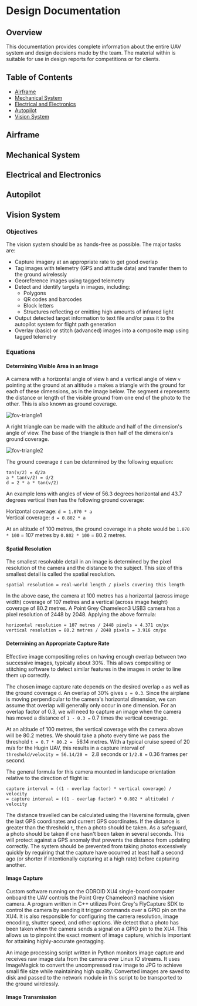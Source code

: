 # Design Documentation

## Overview

This documentation provides complete information about the entire UAV system and design decisions made by the team. The material within is suitable for use in design reports for competitions or for clients.

## Table of Contents

* [Airframe](design-documentation#airframe)
* [Mechanical System](design-documentation#mechanical-system)
* [Electrical and Electronics](design-documentation#electrical-and-electronics)
* [Autopilot](design-documentation#autopilot)
* [Vision System](design-documentation#vision-system)

## Airframe

## Mechanical System

## Electrical and Electronics

## Autopilot

## Vision System

### Objectives

The vision system should be as hands-free as possible. The major tasks are:

* Capture imagery at an appropriate rate to get good overlap
* Tag images with telemetry (GPS and attitude data) and transfer them to the ground wirelessly
* Georeference images using tagged telemetry
* Detect and identify targets in images, including:
  * Polygons
  * QR codes and barcodes
  * Block letters
  * Structures reflecting or emitting high amounts of infrared light
* Output detected target information to text file and/or pass it to the autopilot system for flight path generation
* Overlay (basic) or stitch (advanced) images into a composite map using tagged telemetry

### Equations

#### Determining Visible Area in an Image

A camera with a horizontal angle of view `h` and a vertical angle of view `v` pointing at the ground at an altitude `a` makes a triangle with the ground for each of these dimensions, as in the image below. The segment `d` represents the distance or length of the visible ground from one end of the photo to the other. This is also known as ground coverage.

![fov-triangle1](https://csil-git2.cs.surrey.sfu.ca/uploads/Guardian/system-docs/581f31e664/fov-triangle1.png)

A right triangle can be made with the altitude and half of the dimension's angle of view. The base of the triangle is then half of the dimension's ground coverage.

![fov-triangle2](https://csil-git2.cs.surrey.sfu.ca/uploads/Guardian/system-docs/5af20cf3c3/fov-triangle2.png)

The ground coverage `d` can be determined by the following equation:

`tan(v/2) = d/2a`  
`a * tan(v/2) = d/2`  
`d = 2 * a * tan(v/2)`  

An example lens with angles of view of 56.3 degrees horizontal and 43.7 degrees vertical then has the following ground coverage:  
  
Horizontal coverage: `d = 1.070 * a`  
Vertical coverage: `d = 0.802 * a`

At an altitude of 100 metres, the ground coverage in a photo would be `1.070 * 100` = 107 metres by `0.802 * 100` = 80.2 metres.

#### Spatial Resolution

The smallest resolvable detail in an image is determined by the pixel resolution of the camera and the distance to the subject. This size of this smallest detail is called the spatial resolution.

`spatial resolution = real-world length / pixels covering this length`

In the above case, the camera at 100 metres has a horizontal (across image width) coverage of 107 metres and a vertical (across image height) coverage of 80.2 metres. A Point Grey Chameleon3 USB3 camera has a pixel resolution of 2448 by 2048. Applying the above formula:

`horizontal resolution = 107 metres / 2448 pixels = 4.371 cm/px`  
`vertical resolution = 80.2 metres / 2048 pixels = 3.916 cm/px`

#### Determining an Appropriate Capture Rate

Effective image compositing relies on having enough overlap between two successive images, typically about 30%. This allows compositing or stitching software to detect similar features in the images in order to line them up correctly.

The chosen image capture rate depends on the desired overlap `o` as well as the ground coverage `d`. An overlap of 30% gives `o = 0.3`. Since the airplane is moving perpendicular to the camera's horizontal dimension, we can assume that overlap will generally only occur in one dimension. For an overlap factor of 0.3, we will need to capture an image when the camera has moved a distance of `1 - 0.3 =` 0.7 times the vertical coverage.

At an altitude of 100 metres, the vertical coverage with the camera above will be 80.2 metres. We should take a photo every time we pass the threshold `t = 0.7 * 80.2 = ` 56.14 metres. With a typical cruise speed of 20 m/s for the Hugin UAV, this results in a capture interval of `threshold/velocity = 56.14/20 = ` 2.8 seconds or `1/2.8 =` 0.36 frames per second.

The general formula for this camera mounted in landscape orientation relative to the direction of flight is:

`capture interval = ((1 - overlap factor) * vertical coverage) / velocity`  
`= capture interval = ((1 - overlap factor) * 0.802 * altitude) / velocity`

The distance travelled can be calculated using the Haversine formula, given the last GPS coordinates and current GPS coordinates. If the distance is greater than the threshold `t`, then a photo should be taken. As a safeguard, a photo should be taken if one hasn't been taken in several seconds. This will protect against a GPS anomaly that prevents the distance from updating correctly. The system should be prevented from taking photos excessively quickly by requiring that the capture have occurred at least half a second ago (or shorter if intentionally capturing at a high rate) before capturing another.

#### Image Capture

Custom software running on the ODROID XU4 single-board computer onboard the UAV controls the Point Grey Chameleon3 machine vision camera. A program written in C++ utilizes Point Grey's FlyCapture SDK to control the camera by sending it trigger commands over a GPIO pin on the XU4. It is also responsible for configuring the camera resolution, image encoding, shutter speed, and other options. We detect that a photo has been taken when the camera sends a signal on a GPIO pin to the XU4. This allows us to pinpoint the exact moment of image capture, which is important for attaining highly-accurate geotagging.

An image processing script written in Python monitors image capture and receives raw image data from the camera over Linux IO streams. It uses ImageMagick to convert the uncompressed raw image to JPG to achieve small file size while maintaining high quality. Converted images are saved to disk and passed to the network module in this script to be transported to the ground wirelessly.

#### Image Transmission